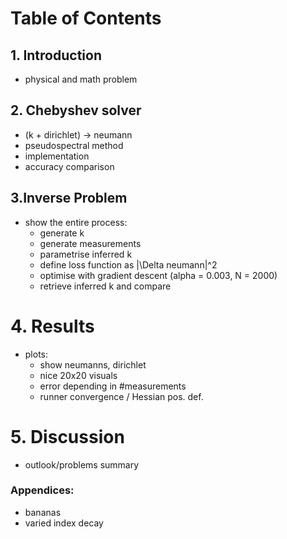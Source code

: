 # Table of Contents

## 1. Introduction
- physical and math problem

## 2. Chebyshev solver
- (k + dirichlet) -> neumann
- pseudospectral method
- implementation
- accuracy comparison

## 3.Inverse Problem
- show the entire process:
    - generate k
    - generate measurements
    - parametrise inferred k
    - define loss function as |\Delta neumann|^2
    - optimise with gradient descent (alpha = 0.003, N = 2000)
    - retrieve inferred k and compare

# 4. Results
- plots:
    - show neumanns, dirichlet
    - nice 20x20 visuals
    - error depending in #measurements
    - runner convergence / Hessian pos. def.

# 5. Discussion
- outlook/problems summary

### Appendices:
- bananas
- varied index decay
